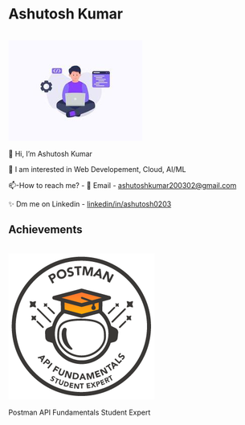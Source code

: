 # Ashutosh Kumar
<br/>
<img src="./programmers.jpg" alt="Programmers">
<br/>
<p>🌱 Hi, I’m Ashutosh Kumar<p/> 
 <p>💬 I am interested in Web Developement, Cloud, AI/ML</p> 
 <p>📫-How to reach me? - 🔭 Email - <a href="mailto:ashutoshkumar200302@gmail.com">ashutoshkumar200302@gmail.com</a>
 <p>✨ Dm me on Linkedin - <a href="https://www.linkedin.com/in/ashutosh0203/">linkedin/in/ashutosh0203</a></p>
</p>

## Achievements
</br>
<img src="./PostmanBadge.png" alt="Postman">
<p>Postman API Fundamentals Student Expert</p>

<!--
**AshutoshKumar0206/AshutoshKumar0206** is a ✨ _special_ ✨ repository because its `README.md` (this file) appears on your GitHub profile.

Here are some ideas to get you started:

- 🔭 I’m currently working on ...
- 🌱 I’m currently learning ...
- 👯 I’m looking to collaborate on ...
- 🤔 I’m looking for help with ...
- 💬 Ask me about ...
- 📫 How to reach me: ...
- 😄 Pronouns: ...
- ⚡ Fun fact: ...
-->
